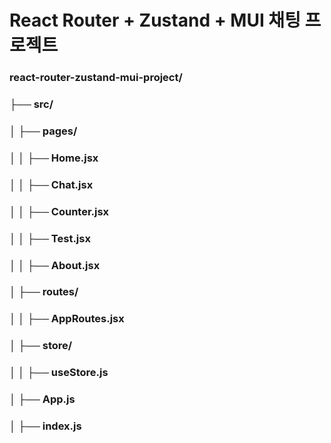 # React Router + Zustand + MUI 채팅 프로젝트

### react-router-zustand-mui-project/
### ├── src/
### │   ├── pages/
### │   │   ├── Home.jsx
### │   │   ├── Chat.jsx
### │   │   ├── Counter.jsx
### │   │   ├── Test.jsx
### │   │   ├── About.jsx
### │   ├── routes/
### │   │   ├── AppRoutes.jsx
### │   ├── store/
### │   │   ├── useStore.js
### │   ├── App.js
### │   ├── index.js
 

